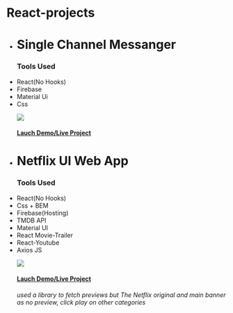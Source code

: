  # React-projects

 
<ul>
  <li><h1>Single Channel Messanger</h1>
   <p><h3>Tools Used</h3><li>React(No Hooks)</li><li>Firebase</li><li>Material Ui</li> <li>Css</li></P>
   <img src="https://github.com/abodmicheal/React-projects/blob/master/Single-Channel-Messanger/public/20200825_112955.gif?raw=true" />
   <h4><a href="https://single-channel-messanger.web.app" target="_blank">Lauch Demo/Live Project</a></h4>
    
<li><h1>Netflix UI Web App</h1>
   <p><h3>Tools Used</h3><li>React(No Hooks)</li><li>Css + BEM</li><li>Firebase(Hosting)</li><li>TMDB API</li><li>Material UI</li><li>React Movie-Trailer</li><li>React-Youtube</li><li>Axios JS</li></P>
    
 <img src="https://github.com/abodmicheal/React-projects/blob/master/gifs/20200915_142422.gif?raw=true" />
 <h4><a href="https://netflix-clone-dd230.web.app/" target="_blank">Lauch Demo/Live Project</a></h4>
    <h6>used a library to fetch previews but The Netflix original and main banner as no preview,  click play on other categories </h6>
 </ul>
